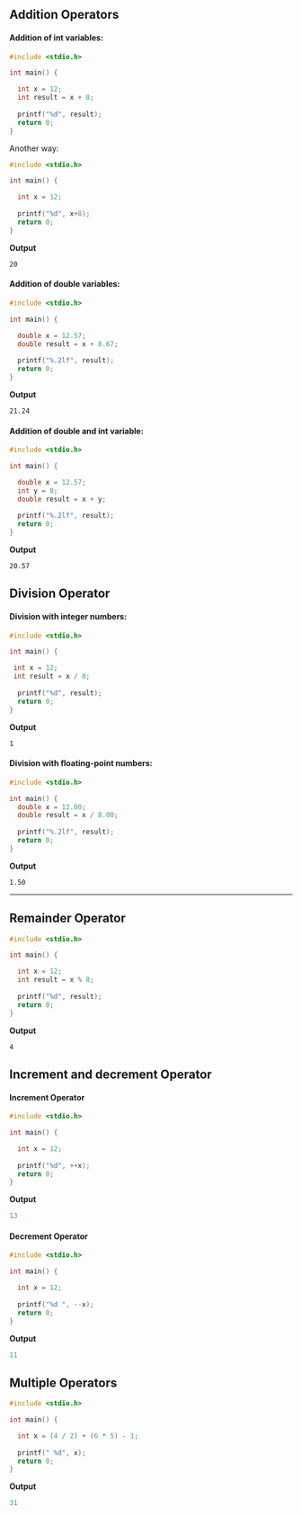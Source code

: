 ## Addition Operators
#### Addition of int variables:
```c
#include <stdio.h>

int main() {

  int x = 12;
  int result = x + 8;
  
  printf("%d", result);
  return 0;
}
```
Another way:
```c
#include <stdio.h>

int main() {

  int x = 12;
  
  printf("%d", x+8);
  return 0;
}

```
**Output**
```
20
```
#### Addition of double variables:
```c
#include <stdio.h>

int main() {

  double x = 12.57;
  double result = x + 8.67;
  
  printf("%.2lf", result);
  return 0;
}
```
**Output**
```
21.24
```
#### Addition of double and int variable:
```c
#include <stdio.h>

int main() {

  double x = 12.57;
  int y = 8;
  double result = x + y;
  
  printf("%.2lf", result);
  return 0;
}
```
**Output**
```
20.57
```

## Division Operator
#### Division with integer numbers:
```c
#include <stdio.h>

int main() {

 int x = 12;
 int result = x / 8;
  
  printf("%d", result); 
  return 0;
}
```

**Output**

```
1
```
#### Division with floating-point numbers:
```c
#include <stdio.h>

int main() {
  double x = 12.00;
  double result = x / 8.00;
  
  printf("%.2lf", result);
  return 0;
}
```
**Output**
```
1.50
```

---
## Remainder Operator

```c
#include <stdio.h>

int main() {

  int x = 12;
  int result = x % 8;
  
  printf("%d", result);
  return 0;
}
```
**Output**
```
4
```
## Increment and decrement Operator
#### Increment Operator
```c
#include <stdio.h>

int main() {

  int x = 12;
  
  printf("%d", ++x);
  return 0;
}
```
**Output**
```c
13
```
#### Decrement Operator
```c
#include <stdio.h>

int main() {

  int x = 12;
  
  printf("%d ", --x);
  return 0;
}
```
**Output**
```c
11
```

## Multiple Operators
```c
#include <stdio.h>

int main() {

  int x = (4 / 2) + (6 * 5) - 1;
  
  printf(" %d", x);
  return 0;
}
```
**Output**
```c
31
```

